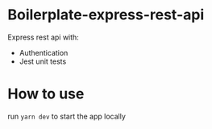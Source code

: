 # Boilerplate-express-rest-api

Express rest api with:

* Authentication
* Jest unit tests

# How to use
run `yarn dev` to start the app locally
